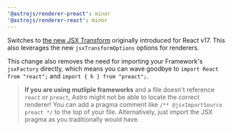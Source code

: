 ```yaml
---
'@astrojs/renderer-preact': minor
'@astrojs/renderer-react': minor
---
```


Switches to [the new JSX Transform](https://reactjs.org/blog/2020/09/22/introducing-the-new-jsx-transform.html) originally introduced for React v17. This also leverages the new `jsxTransformOptions` options for renderers.

This change also removes the need for importing your Framework's `jsxFactory` directly, which means you can wave goodbye to `import React from "react";` and `import { h } from "preact";`.

> **If you are using mutliple frameworks** and a file doesn't reference `react` or `preact`, Astro might not be able to locate the correct renderer! You can add a pragma comment like `/** @jsxImportSource preact */` to the top of your file. Alternatively, just import the JSX pragma as you traditionally would have.
